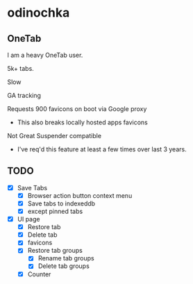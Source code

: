# odinochka

## OneTab

I am a heavy OneTab user.

5k+ tabs.

Slow

GA tracking

Requests 900 favicons on boot via Google proxy
  * This also breaks locally hosted apps favicons

Not Great Suspender compatible
  - I've req'd this feature at least a few times over last 3 years.

## TODO
  - [x] Save Tabs
    - [x] Browser action button context menu
    - [x] Save tabs to indexeddb
    - [x] except pinned tabs
  - [x] UI page
    - [x] Restore tab
    - [x] Delete tab
    - [x] favicons
    - [x] Restore tab groups
      - [x] Rename tab groups
      - [x] Delete tab groups
    - [x] Counter
